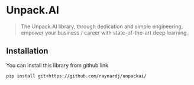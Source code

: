 # Unpack.AI
> The Unpack.AI library, through dedication and simple engineering, empower your business / career with state-of-the-art deep learning.


## Installation


You can install this library from github link
```shell
pip install git+https://github.com/raynardj/unpackai/
```
